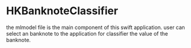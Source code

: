 # HKBanknoteClassifier
the mlmodel file is the main component of this swift application. user can select an banknote to the application for classifier the value of the banknote.
